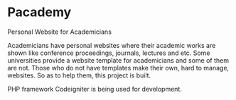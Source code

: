 Pacademy
========

Personal Website for Academicians

Academicians have personal websites where their academic works are shown like conference proceedings, journals, lectures and etc. Some universities provide a website template for academicians and some of them are not. Those who do not have templates make their own, hard to manage, websites. So as to help them, this project is built.

PHP framework Codeigniter is being used for development.
